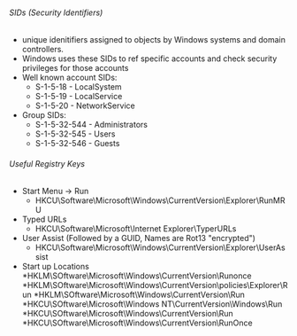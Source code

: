 ###### SIDs (Security Identifiers)
* unique idenitifiers assigned to objects by Windows systems and domain controllers.
* Windows uses these SIDs to ref specific accounts and check security privileges for those accounts
* Well known account SIDs:
  * S-1-5-18 - LocalSystem
  * S-1-5-19 - LocalService
  * S-1-5-20 - NetworkService
* Group SIDs:
  * S-1-5-32-544 - Administrators
  * S-1-5-32-545 - Users
  * S-1-5-32-546 - Guests

###### Useful Registry Keys
* Start Menu -> Run
	* HKCU\Software\Microsoft\Windows\CurrentVersion\Explorer\RunMRU
* Typed URLs
	* HKCU\Software\Microsoft\Internet Explorer\TyperURLs
* User Assist (Followed by a GUID, Names are Rot13 "encrypted")
	* HKCU\Software\Microsoft\Windows\CurrentVersion\Explorer\UserAssist
* Start up Locations
	*HKLM\SOftware\Microsoft\Windows\CurrentVersion\Runonce
	*HKLM\SOftware\Microsoft\Windows\CurrentVersion\policies\Explorer\Run
	*HKLM\SOftware\Microsoft\Windows\CurrentVersion\Run
	*HKCU\SOftware\Microsoft\Windows NT\CurrentVersion\Windows\Run
	*HKCU\SOftware\Microsoft\Windows\CurrentVersion\Run
	*HKCU\SOftware\Microsoft\Windows\CurrentVersion\RunOnce
